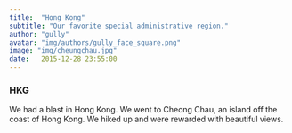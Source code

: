 ```yaml
---
title:  "Hong Kong"
subtitle: "Our favorite special administrative region."
author: "gully"
avatar: "img/authors/gully_face_square.png"
image: "img/cheungchau.jpg"
date:   2015-12-28 23:55:00
---
```


### HKG

We had a blast in Hong Kong.  We went to Cheong Chau, an island off the coast of Hong Kong.  We hiked up and were rewarded with beautiful views.